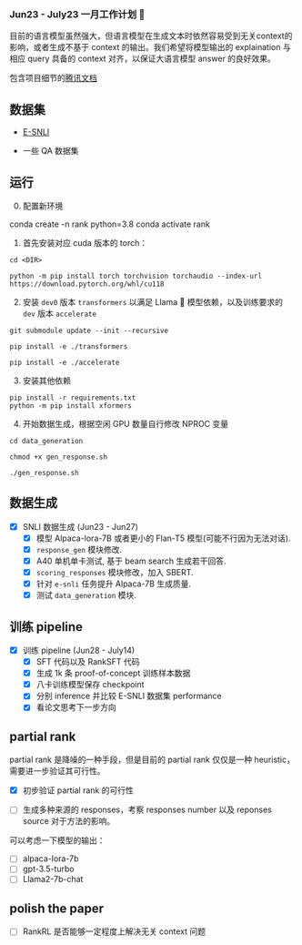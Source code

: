 ### Jun23 - July23 一月工作计划 🚀

目前的语言模型虽然强大，但语言模型在生成文本时依然容易受到无关context的影响，或者生成不基于 context 的输出。我们希望将模型输出的 explaination 与相应 query 具备的 context 对齐，以保证大语言模型 answer 的良好效果。

包含项目细节的[腾讯文档](https://docs.qq.com/doc/DWnBIcGZVc3R6d0Nl)

## 数据集

- [E-SNLI](https://docs.qq.com/doc/DWnBIcGZVc3R6d0Nl)

- 一些 QA 数据集

## 运行

0. 配置新环境

conda create -n rank python=3.8
conda activate rank

1. 首先安装对应 cuda 版本的 torch：

```shell
cd <DIR>

python -m pip install torch torchvision torchaudio --index-url https://download.pytorch.org/whl/cu118
```

2. 安装 `dev0` 版本 `transformers` 以满足 Llama 🦙 模型依赖，以及训练要求的 `dev` 版本 `accelerate`

```shell
git submodule update --init --recursive

pip install -e ./transformers

pip install -e ./accelerate
```

3. 安装其他依赖

```shell
pip install -r requirements.txt
python -m pip install xformers
```

4. 开始数据生成，根据空闲 GPU 数量自行修改 NPROC 变量


```shell
cd data_generation

chmod +x gen_response.sh

./gen_response.sh
```

## 数据生成

- [x]  SNLI 数据生成 (Jun23 - Jun27)
    - [x] 模型 Alpaca-lora-7B 或者更小的 Flan-T5 模型(可能不行因为无法对话).
    - [x] `response_gen` 模块修改.
    - [x] A40 单机单卡测试, 基于 beam search 生成若干回答.
    - [x] `scoring_responses` 模块修改，加入 SBERT.
    - [x] 针对 `e-snli` 任务提升 Alpaca-7B 生成质量.
    - [x] 测试 `data_generation` 模块.

## 训练 pipeline

- [x]  训练 pipeline (Jun28 - July14)
    - [x] SFT 代码以及 RankSFT 代码
    - [x] 生成 1k 条 proof-of-concept 训练样本数据
    - [x] 八卡训练模型保存 checkpoint
    - [x] 分别 inference 并比较 E-SNLI 数据集 performance
    - [x] 看论文思考下一步方向

## partial rank

partial rank 是降噪的一种手段，但是目前的 partial rank 仅仅是一种 heuristic，需要进一步验证其可行性。

- [x] 初步验证 partial rank 的可行性

- [ ] 生成多种来源的 responses，考察 responses number 以及 reponses source 对于方法的影响。

可以考虑一下模型的输出：

- [ ] alpaca-lora-7b
- [ ] gpt-3.5-turbo
- [ ] Llama2-7b-chat

## polish the paper

- [ ] RankRL 是否能够一定程度上解决无关 context 问题
